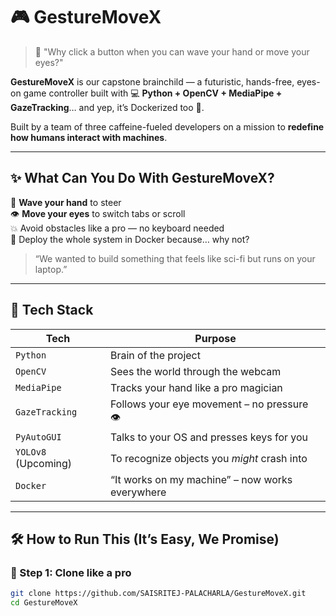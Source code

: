 # 🎮 GestureMoveX

> 🚀 "Why click a button when you can wave your hand or move your eyes?"

**GestureMoveX** is our capstone brainchild — a futuristic, hands-free, eyes-on game controller built with 💻 **Python + OpenCV + MediaPipe + GazeTracking**… and yep, it’s Dockerized too 🐳.

Built by a team of three caffeine-fueled developers on a mission to **redefine how humans interact with machines**.

---

## ✨ What Can You Do With GestureMoveX?

👋 **Wave your hand** to steer  
👁️ **Move your eyes** to switch tabs or scroll  
💥 Avoid obstacles like a pro — no keyboard needed  
🐳 Deploy the whole system in Docker because… why not?

> “We wanted to build something that feels like sci-fi but runs on your laptop.”

---

## 🧠 Tech Stack

| Tech        | Purpose                         |
|-------------|----------------------------------|
| `Python`    | Brain of the project             |
| `OpenCV`    | Sees the world through the webcam|
| `MediaPipe` | Tracks your hand like a pro magician |
| `GazeTracking` | Follows your eye movement – no pressure 👁️ |
| `PyAutoGUI` | Talks to your OS and presses keys for you |
| `YOLOv8` (Upcoming) | To recognize objects you *might* crash into |
| `Docker`    | “It works on my machine” – now works everywhere |

---

## 🛠️ How to Run This (It’s Easy, We Promise)

### 🧪 Step 1: Clone like a pro
```bash
git clone https://github.com/SAISRITEJ-PALACHARLA/GestureMoveX.git
cd GestureMoveX
